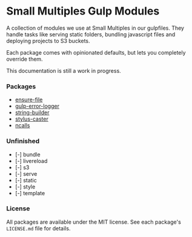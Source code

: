Small Multiples Gulp Modules
============================

A collection of modules we use at Small Multiples in our gulpfiles. They handle tasks like serving static folders, bundling javascript files and deploying projects to S3 buckets.

Each package comes with opinionated defaults, but lets you completely override them.

This documentation is still a work in progress.

### Packages ###

* [ensure-file][ensure file]
* [gulp-error-logger][gulp error logger]
* [string-builder][string builder]
* [stylus-caster][stylus caster]
* [ncalls][ncalls]

[string builder]: http://smallmultiples.github.io/gulp-modules/string-builder
[stylus caster]: http://smallmultiples.github.io/gulp-modules/stylus-caster
[ncalls]: http://smallmultiples.github.io/gulp-modules/ncalls
[ensure file]: http://smallmultiples.github.io/gulp-modules/ensure-file
[gulp error logger]: http://smallmultiples.github.io/gulp-modules/gulp-error-logger

### Unfinished ###

* [-] bundle
* [-] livereload
* [-] s3
* [-] serve
* [-] static
* [-] style
* [-] template

### License ###

All packages are available under the MIT license. See each package's `LICENSE.md` file for details.
